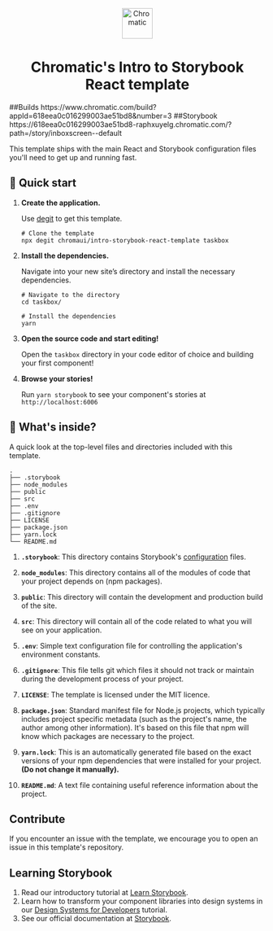 
<p align="center">
  <a href="https://www.chromatic.com/">
    <img alt="Chromatic" src="https://avatars2.githubusercontent.com/u/24584319?s=200&v=4" width="60" />
  </a>
</p>

<h1 align="center">
  Chromatic's Intro to Storybook React template
</h1>
##Builds
https://www.chromatic.com/build?appId=618eea0c016299003ae51bd8&number=3
##Storybook
https://618eea0c016299003ae51bd8-raphxuyelg.chromatic.com/?path=/story/inboxscreen--default

This template ships with the main React and Storybook configuration files you'll need to get up and running fast.

## 🚅  Quick start

1.  **Create the application.**

    Use [degit](https://github.com/Rich-Harris/degit) to get this template.

    ```shell
    # Clone the template
    npx degit chromaui/intro-storybook-react-template taskbox
    ```

1.  **Install the dependencies.**

    Navigate into your new site’s directory and install the necessary dependencies.

    ```shell
    # Navigate to the directory
    cd taskbox/

    # Install the dependencies
    yarn
    ```

1.  **Open the source code and start editing!**

    Open the `taskbox` directory in your code editor of choice and building your first component!

1.  **Browse your stories!**

    Run `yarn storybook` to see your component's stories at `http://localhost:6006`

## 🔎 What's inside?

A quick look at the top-level files and directories included with this template.

    .
    ├── .storybook
    ├── node_modules
    ├── public
    ├── src
    ├── .env
    ├── .gitignore
    ├── LICENSE
    ├── package.json
    ├── yarn.lock
    └── README.md


1.  **`.storybook`**: This directory contains Storybook's [configuration](https://storybook.js.org/docs/react/configure/overview) files.

2.  **`node_modules`**: This directory contains all of the modules of code that your project depends on (npm packages).

3.  **`public`**: This directory will contain the development and production build of the site.

4.  **`src`**: This directory will contain all of the code related to what you will see on your application.

5.  **`.env`**: Simple text configuration file for controlling the application's environment constants.

6.  **`.gitignore`**: This file tells git which files it should not track or maintain during the development process of your project.

7. **`LICENSE`**: The template is licensed under the MIT licence.

8. **`package.json`**: Standard manifest file for Node.js projects, which typically includes project specific metadata (such as the project's name, the author among other information). It's based on this file that npm will know which packages are necessary to the project.

9. **`yarn.lock`**: This is an automatically generated file based on the exact versions of your npm dependencies that were installed for your project. **(Do not change it manually).**

10. **`README.md`**: A text file containing useful reference information about the project.

## Contribute

If you encounter an issue with the template, we encourage you to open an issue in this template's repository.

## Learning Storybook

1. Read our introductory tutorial at [Learn Storybook](https://storybook.js.org/tutorials/intro-to-storybook/react/en/get-started/).
2. Learn how to transform your component libraries into design systems in our [Design Systems for Developers](https://storybook.js.org/tutorials/design-systems-for-developers/) tutorial.
2. See our official documentation at [Storybook](https://storybook.js.org/).
